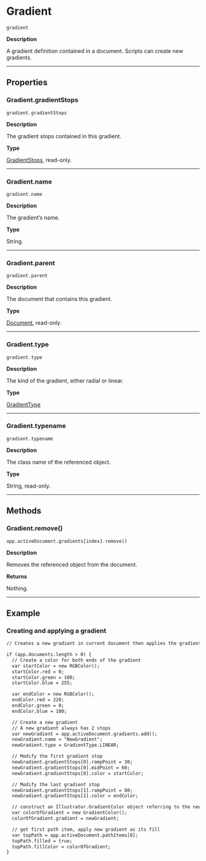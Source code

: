 # Gradient

`gradient`

**Description**

A gradient definition contained in a document. Scripts can create new gradients.

---

## Properties

### Gradient.gradientStops

`gradient.gradientStops`

**Description**

The gradient stops contained in this gradient.

**Type**

[GradientStops](GradientStops.md#jsobjref-gradientstops), read-only.

---

### Gradient.name

`gradient.name`

**Description**

The gradient’s name.

**Type**

String.

---

### Gradient.parent

`gradient.parent`

**Description**

The document that contains this gradient.

**Type**

[Document](Document.md#jsobjref-document), read-only.

---

### Gradient.type

`gradient.type`

**Description**

The kind of the gradient, either radial or linear.

**Type**

[GradientType](scripting-constants.md#jsobjref-scripting-constants-gradienttype)

---

### Gradient.typename

`gradient.typename`

**Description**

The class name of the referenced object.

**Type**

String, read-only.

---

## Methods

### Gradient.remove()

`app.activeDocument.gradients[index].remove()`

**Description**

Removes the referenced object from the document.

**Returns**

Nothing.

---

## Example

### Creating and applying a gradient

```default
// Creates a new gradient in current document then applies the gradient to the frontmost path item

if (app.documents.length > 0) {
  // Create a color for both ends of the gradient
  var startColor = new RGBColor();
  startColor.red = 0;
  startColor.green = 100;
  startColor.blue = 255;

  var endColor = new RGBColor();
  endColor.red = 220;
  endColor.green = 0;
  endColor.blue = 100;

  // Create a new gradient
  // A new gradient always has 2 stops
  var newGradient = app.activeDocument.gradients.add();
  newGradient.name = "NewGradient";
  newGradient.type = GradientType.LINEAR;

  // Modify the first gradient stop
  newGradient.gradientStops[0].rampPoint = 30;
  newGradient.gradientStops[0].midPoint = 60;
  newGradient.gradientStops[0].color = startColor;

  // Modify the last gradient stop
  newGradient.gradientStops[1].rampPoint = 80;
  newGradient.gradientStops[1].color = endColor;

  // construct an Illustrator.GradientColor object referring to the newly created gradient
  var colorOfGradient = new GradientColor();
  colorOfGradient.gradient = newGradient;

  // get first path item, apply new gradient as its fill
  var topPath = app.activeDocument.pathItems[0];
  topPath.filled = true;
  topPath.fillColor = colorOfGradient;
}
```
